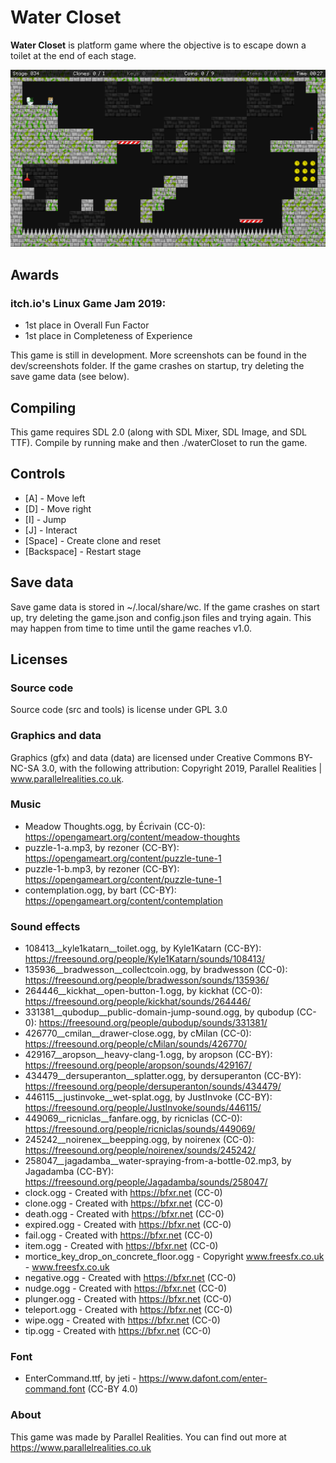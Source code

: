 # Water Closet
**Water Closet** is platform game where the objective is to escape down a toilet at the end of each stage.

![Alt text](dev/screenshots/11.png?raw=true "Screenshot of Stage 34")

## Awards
### itch.io's Linux Game Jam 2019:
* 1st place in Overall Fun Factor
* 1st place in Completeness of Experience

This game is still in development. More screenshots can be found in the dev/screenshots folder. If the game crashes on startup, try deleting the save game data (see below).

## Compiling
This game requires SDL 2.0 (along with SDL Mixer, SDL Image, and SDL TTF). Compile by running make and then ./waterCloset to run the game.

## Controls
* [A] - Move left
* [D] - Move right
* [I] - Jump
* [J] - Interact
* [Space] - Create clone and reset
* [Backspace] - Restart stage

## Save data
Save game data is stored in ~/.local/share/wc. If the game crashes on start up, try deleting the game.json and config.json files and trying again. This may happen from time to time until the game reaches v1.0.

## Licenses
### Source code
Source code (src and tools) is license under GPL 3.0

### Graphics and data
Graphics (gfx) and data (data) are licensed under Creative Commons BY-NC-SA 3.0, with the following attribution: Copyright 2019, Parallel Realities | www.parallelrealities.co.uk.

### Music
* Meadow Thoughts.ogg, by Écrivain (CC-0): https://opengameart.org/content/meadow-thoughts
* puzzle-1-a.mp3, by rezoner (CC-BY): https://opengameart.org/content/puzzle-tune-1
* puzzle-1-b.mp3, by rezoner (CC-BY): https://opengameart.org/content/puzzle-tune-1
* contemplation.ogg, by bart (CC-BY): https://opengameart.org/content/contemplation

### Sound effects
* 108413__kyle1katarn__toilet.ogg, by Kyle1Katarn (CC-BY): https://freesound.org/people/Kyle1Katarn/sounds/108413/
* 135936__bradwesson__collectcoin.ogg, by bradwesson (CC-0): https://freesound.org/people/bradwesson/sounds/135936/
* 264446__kickhat__open-button-1.ogg, by kickhat (CC-0): https://freesound.org/people/kickhat/sounds/264446/
* 331381__qubodup__public-domain-jump-sound.ogg, by qubodup (CC-0): https://freesound.org/people/qubodup/sounds/331381/
* 426770__cmilan__drawer-close.ogg, by cMilan (CC-0): https://freesound.org/people/cMilan/sounds/426770/
* 429167__aropson__heavy-clang-1.ogg, by aropson (CC-BY): https://freesound.org/people/aropson/sounds/429167/
* 434479__dersuperanton__splatter.ogg, by dersuperanton (CC-BY): https://freesound.org/people/dersuperanton/sounds/434479/
* 446115__justinvoke__wet-splat.ogg, by JustInvoke (CC-BY): https://freesound.org/people/JustInvoke/sounds/446115/
* 449069__ricniclas__fanfare.ogg, by ricniclas (CC-0): https://freesound.org/people/ricniclas/sounds/449069/
* 245242__noirenex__beepping.ogg, by noirenex (CC-0): https://freesound.org/people/noirenex/sounds/245242/
* 258047__jagadamba__water-spraying-from-a-bottle-02.mp3, by Jagadamba (CC-BY): https://freesound.org/people/Jagadamba/sounds/258047/
* clock.ogg - Created with https://bfxr.net (CC-0)
* clone.ogg - Created with https://bfxr.net (CC-0)
* death.ogg - Created with https://bfxr.net (CC-0)
* expired.ogg - Created with https://bfxr.net (CC-0)
* fail.ogg - Created with https://bfxr.net (CC-0)
* item.ogg - Created with https://bfxr.net (CC-0)
* mortice_key_drop_on_concrete_floor.ogg - Copyright www.freesfx.co.uk - www.freesfx.co.uk
* negative.ogg - Created with https://bfxr.net (CC-0)
* nudge.ogg - Created with https://bfxr.net (CC-0)
* plunger.ogg - Created with https://bfxr.net (CC-0)
* teleport.ogg - Created with https://bfxr.net (CC-0)
* wipe.ogg - Created with https://bfxr.net (CC-0)
* tip.ogg - Created with https://bfxr.net (CC-0)

### Font
* EnterCommand.ttf, by jeti - https://www.dafont.com/enter-command.font (CC-BY 4.0)

### About
This game was made by Parallel Realities. You can find out more at https://www.parallelrealities.co.uk
